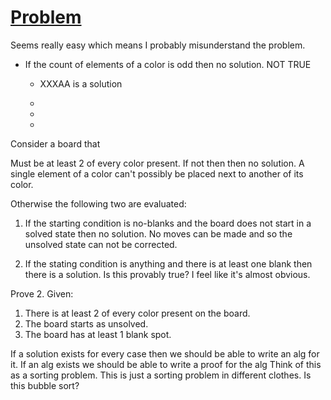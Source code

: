 # [Problem](https://www.hackerrank.com/challenges/happy-ladybugs/problem)

Seems really easy which means I probably misunderstand the problem.

* If the count of elements of a color is odd then no solution. NOT TRUE
  * XXXAA is a solution 
  * 


  * 
  * 


Consider a board that 
 


Must be at least 2 of every color present. If not then then no solution. A single element of a color can't possibly be placed next to another of its color.

Otherwise the following two are evaluated:

1. If the starting condition is no-blanks and the board does not start in a solved state then no solution. No moves can be made and so the unsolved state can not be corrected.

2. If the stating condition is anything and there is at least one blank then there is a solution. Is this provably true? I feel like it's almost obvious.

Prove 2. 
Given:
1. There is at least 2 of every color present on the board. 
2. The board starts as unsolved.
3. The board has at least 1 blank spot.


If a solution exists for every case then we should be able to write an alg for it.
If an alg exists we should be able to write a proof for the alg
Think of this as a sorting problem. This is just a sorting problem in different clothes.
Is this bubble sort?


